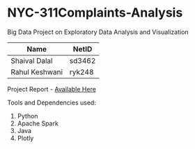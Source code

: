 # NYC-311Complaints-Analysis
Big Data Project on Exploratory Data Analysis and Visualization 

| Name             | NetID |
| -----------------| ------|
| Shaival Dalal    | sd3462|
| Rahul Keshwani   | ryk248|

Project Report - [Available Here](https://drive.google.com/file/d/1YZQSQpayjXccRBOwKdsOJZXpUZUKuq7P/view?usp=sharing)

Tools and Dependencies used:
1. Python 
2. Apache Spark
3. Java
4. Plotly

